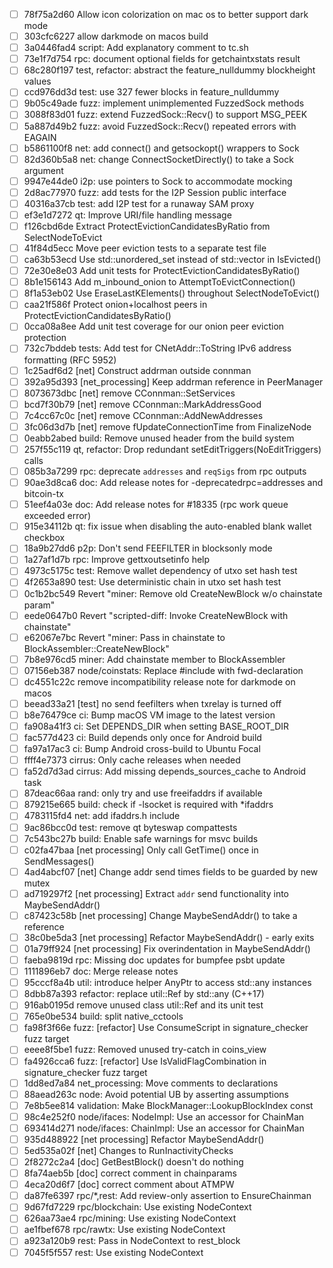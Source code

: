 - [ ] 78f75a2d60 Allow icon colorization on mac os to better support dark mode
- [ ] 303cfc6227 allow darkmode on macos build
- [ ] 3a0446fad4 script: Add explanatory comment to tc.sh
- [ ] 73e1f7d754 rpc: document optional fields for getchaintxstats result
- [ ] 68c280f197 test, refactor: abstract the feature_nulldummy blockheight values
- [ ] ccd976dd3d test: use 327 fewer blocks in feature_nulldummy
- [ ] 9b05c49ade fuzz: implement unimplemented FuzzedSock methods
- [ ] 3088f83d01 fuzz: extend FuzzedSock::Recv() to support MSG_PEEK
- [ ] 5a887d49b2 fuzz: avoid FuzzedSock::Recv() repeated errors with EAGAIN
- [ ] b5861100f8 net: add connect() and getsockopt() wrappers to Sock
- [ ] 82d360b5a8 net: change ConnectSocketDirectly() to take a Sock argument
- [ ] 9947e44de0 i2p: use pointers to Sock to accommodate mocking
- [ ] 2d8ac77970 fuzz: add tests for the I2P Session public interface
- [ ] 40316a37cb test: add I2P test for a runaway SAM proxy
- [ ] ef3e1d7272 qt: Improve URI/file handling message
- [ ] f126cbd6de Extract ProtectEvictionCandidatesByRatio from SelectNodeToEvict
- [ ] 41f84d5ecc Move peer eviction tests to a separate test file
- [ ] ca63b53ecd Use std::unordered_set instead of std::vector in IsEvicted()
- [ ] 72e30e8e03 Add unit tests for ProtectEvictionCandidatesByRatio()
- [ ] 8b1e156143 Add m_inbound_onion to AttemptToEvictConnection()
- [ ] 8f1a53eb02 Use EraseLastKElements() throughout SelectNodeToEvict()
- [ ] caa21f586f Protect onion+localhost peers in ProtectEvictionCandidatesByRatio()
- [ ] 0cca08a8ee Add unit test coverage for our onion peer eviction protection
- [ ] 732c7bddeb tests: Add test for CNetAddr::ToString IPv6 address formatting (RFC 5952)
- [ ] 1c25adf6d2 [net] Construct addrman outside connman
- [ ] 392a95d393 [net_processing] Keep addrman reference in PeerManager
- [ ] 8073673dbc [net] remove CConnman::SetServices
- [ ] bcd7f30b79 [net] remove CConnman::MarkAddressGood
- [ ] 7c4cc67c0c [net] remove CConnman::AddNewAddresses
- [ ] 3fc06d3d7b [net] remove fUpdateConnectionTime from FinalizeNode
- [ ] 0eabb2abed build: Remove unused header from the build system
- [ ] 257f55c119 qt, refactor: Drop redundant setEditTriggers(NoEditTriggers) calls
- [ ] 085b3a7299 rpc: deprecate `addresses` and `reqSigs` from rpc outputs
- [ ] 90ae3d8ca6 doc: Add release notes for -deprecatedrpc=addresses and bitcoin-tx
- [ ] 51eef4a03e doc: Add release notes for #18335 (rpc work queue exceeded error)
- [ ] 915e34112b qt: fix issue when disabling the auto-enabled blank wallet checkbox
- [ ] 18a9b27dd6 p2p: Don't send FEEFILTER in blocksonly mode
- [ ] 1a27af1d7b rpc: Improve gettxoutsetinfo help
- [ ] 4973c5175c test: Remove wallet dependency of utxo set hash test
- [ ] 4f2653a890 test: Use deterministic chain in utxo set hash test
- [ ] 0c1b2bc549 Revert "miner: Remove old CreateNewBlock w/o chainstate param"
- [ ] eede0647b0 Revert "scripted-diff: Invoke CreateNewBlock with chainstate"
- [ ] e62067e7bc Revert "miner: Pass in chainstate to BlockAssembler::CreateNewBlock"
- [ ] 7b8e976cd5 miner: Add chainstate member to BlockAssembler
- [ ] 07156eb387 node/coinstats: Replace #include with fwd-declaration
- [ ] dc4551c22c remove incompatibility release note for darkmode on macos
- [ ] beead33a21 [test] no send feefilters when txrelay is turned off
- [ ] b8e76479ce ci: Bump macOS VM image to the latest version
- [ ] fa908a41f3 ci: Set DEPENDS_DIR when setting BASE_ROOT_DIR
- [ ] fac577d423 ci: Build depends only once for Android build
- [ ] fa97a17ac3 ci: Bump Android cross-build to Ubuntu Focal
- [ ] ffff4e7373 cirrus: Only cache releases when needed
- [ ] fa52d7d3ad cirrus: Add missing depends_sources_cache to Android task
- [ ] 87deac66aa rand: only try and use freeifaddrs if available
- [ ] 879215e665 build: check if -lsocket is required with *ifaddrs
- [ ] 4783115fd4 net: add ifaddrs.h include
- [ ] 9ac86bcc0d test: remove qt byteswap compattests
- [ ] 7c543bc27b build: Enable safe warnings for msvc builds
- [ ] c02fa47baa [net processing] Only call GetTime() once in SendMessages()
- [ ] 4ad4abcf07 [net] Change addr send times fields to be guarded by new mutex
- [ ] ad719297f2 [net processing] Extract `addr` send functionality into MaybeSendAddr()
- [ ] c87423c58b [net processing] Change MaybeSendAddr() to take a reference
- [ ] 38c0be5da3 [net processing] Refactor MaybeSendAddr() - early exits
- [ ] 01a79ff924 [net processing] Fix overindentation in MaybeSendAddr()
- [ ] faeba9819d rpc: Missing doc updates for bumpfee psbt update
- [ ] 1111896eb7 doc: Merge release notes
- [ ] 95cccf8a4b util: introduce helper AnyPtr to access std::any instances
- [ ] 8dbb87a393 refactor: replace util::Ref by std::any (C++17)
- [ ] 916ab0195d remove unused class util::Ref and its unit test
- [ ] 765e0be534 build: split native_cctools
- [ ] fa98f3f66e fuzz: [refactor] Use ConsumeScript in signature_checker fuzz target
- [ ] eeee8f5be1 fuzz: Removed unused try-catch in coins_view
- [ ] fa4926cca6 fuzz: [refactor] Use IsValidFlagCombination in signature_checker fuzz target
- [ ] 1dd8ed7a84 net_processing: Move comments to declarations
- [ ] 88aead263c node: Avoid potential UB by asserting assumptions
- [ ] 7e8b5ee814 validation: Make BlockManager::LookupBlockIndex const
- [ ] 98c4e252f0 node/ifaces: NodeImpl: Use an accessor for ChainMan
- [ ] 693414d271 node/ifaces: ChainImpl: Use an accessor for ChainMan
- [ ] 935d488922 [net processing] Refactor MaybeSendAddr()
- [ ] 5ed535a02f [net] Changes to RunInactivityChecks
- [ ] 2f8272c2a4 [doc] GetBestBlock() doesn't do nothing
- [ ] 8fa74aeb5b [doc] correct comment in chainparams
- [ ] 4eca20d6f7 [doc] correct comment about ATMPW
- [ ] da87fe6397 rpc/*,rest: Add review-only assertion to EnsureChainman
- [ ] 9d67fd7229 rpc/blockchain: Use existing NodeContext
- [ ] 626aa73ae4 rpc/mining: Use existing NodeContext
- [ ] ae1fbef678 rpc/rawtx: Use existing NodeContext
- [ ] a923a120b9 rest: Pass in NodeContext to rest_block
- [ ] 7045f5f557 rest: Use existing NodeContext